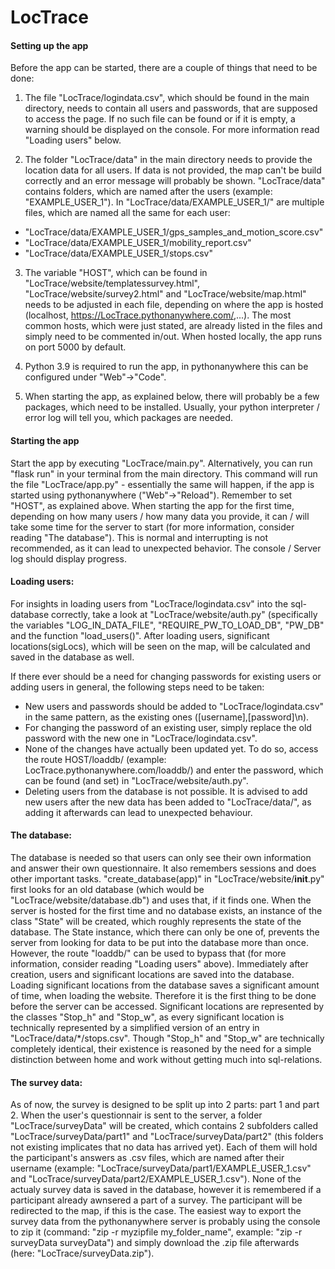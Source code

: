 # LocTrace


#### Setting up the app

Before the app can be started, there are a couple of things that need to be done:

1) The file "LocTrace/logindata.csv", which should be found in the main directory, needs to contain all users and passwords, that are supposed to access the page. If no such file can be found or if it is empty, a warning should be displayed on the console. For more information read "Loading users" below.

2) The folder "LocTrace/data" in the main directory needs to provide the location data for all users. If data is not provided, the map can't be build correctly and an error message will probably be shown. "LocTrace/data" contains folders, which are named after the users (example: "EXAMPLE_USER_1"). In "LocTrace/data/EXAMPLE_USER_1/" are multiple files, which are named all the same for each user:
- "LocTrace/data/EXAMPLE_USER_1/gps_samples_and_motion_score.csv"
- "LocTrace/data/EXAMPLE_USER_1/mobility_report.csv"
- "LocTrace/data/EXAMPLE_USER_1/stops.csv"

3) The variable "HOST", which can be found in "LocTrace/website/templatessurvey.html", "LocTrace/website/survey2.html" and "LocTrace/website/map.html" needs to be adjusted in each file, depending on where the app is hosted (localhost, https://LocTrace.pythonanywhere.com/,...). The most common hosts, which were just stated, are already listed in the files and simply need to be commented in/out. When hosted locally, the app runs on port 5000 by default.

4) Python 3.9 is required to run the app, in pythonanywhere this can be configured under "Web"->"Code".

5) When starting the app, as explained below, there will probably be a few packages, which need to be installed. Usually, your python interpreter / error log will tell you, which packages are needed.


#### Starting the app

Start the app by executing "LocTrace/main.py". Alternatively, you can run "flask run" in your terminal from the main directory. This command will run the file "LocTrace/app.py" - essentially the same will happen, if the app is started using pythonanywhere ("Web"->"Reload"). Remember to set "HOST", as explained above.
When starting the app for the first time, depending on how many users / how many data you provide, it can / will take some time for the server to start (for more information, consider reading "The database"). This is normal and interrupting is not recommended, as it can lead to unexpected behavior. The console / Server log should display progress.


#### Loading users:

For insights in loading users from "LocTrace/logindata.csv" into the sql-database correctly, take a look at "LocTrace/website/auth.py" (specifically the variables "LOG_IN_DATA_FILE", "REQUIRE_PW_TO_LOAD_DB", "PW_DB" and the function "load_users()". After loading users, significant locations(sigLocs), which will be seen on the map, will be calculated and saved in the database as well.

If there ever should be a need for changing passwords for existing users or adding users in general, the following steps need to be taken:
- New users and passwords should be added to "LocTrace/logindata.csv" in the same pattern, as the existing ones ([username],[password]\n).
- For changing the password of an existing user, simply replace the old password with the new one in "LocTrace/logindata.csv".
- None of the changes have actually been updated yet. To do so, access the route HOST/loaddb/ (example: LocTrace.pythonanywhere.com/loaddb/) and enter the password, which can be found (and set) in "LocTrace/website/auth.py".
- Deleting users from the database is not possible. It is advised to add new users after the new data has been added to "LocTrace/data/", as adding it afterwards can lead to unexpected behaviour.


#### The database:

The database is needed so that users can only see their own information and answer their own questionnaire. It also remembers sessions and does other important tasks. "create_database(app)" in "LocTrace/website/__init__.py" first looks for an old database (which would be "LocTrace/website/database.db") and uses that, if it finds one. When the server is hosted for the first time and no database exists, an instance of the class "State" will be created, which roughly represents the state of the database. The State instance, which there can only be one of, prevents the server from looking for data to be put into the database more than once. However, the route "loaddb/" can be used to bypass that (for more information, consider reading "Loading users" above).
Immediately after creation, users and significant locations are saved into the database. Loading significant locations from the database saves a significant amount of time, when loading the website. Therefore it is the first thing to be done before the server can be accessed. Significant locations are represented by the classes "Stop_h" and "Stop_w", as every significant location is technically represented by a simplified version of an entry in "LocTrace/data/*/stops.csv". Though "Stop_h" and "Stop_w" are technically completely identical, their existence is reasoned by the need for a simple distinction between home and work without getting much into sql-relations.


#### The survey data:

As of now, the survey is designed to be split up into 2 parts: part 1 and part 2. When the user's questionnair is sent to the server, a folder "LocTrace/surveyData" will be created, which contains 2 subfolders called "LocTrace/surveyData/part1" and "LocTrace/surveyData/part2" (this folders not existing implicates that no data has arrived yet). Each of them will hold the participant's answers as .csv files, which are named after their username (example: "LocTrace/surveyData/part1/EXAMPLE_USER_1.csv" and "LocTrace/surveyData/part2/EXAMPLE_USER_1.csv"). None of the actualy survey data is saved in the database, however it is remembered if a participant already awnsered a part of a survey. The participant will be redirected to the map, if this is the case.
The easiest way to export the survey data from the pythonanywhere server is probably using the console to zip it (command: "zip -r myzipfile my_folder_name", example: "zip -r surveyData surveyData") and simply download the .zip file afterwards (here: "LocTrace/surveyData.zip").























